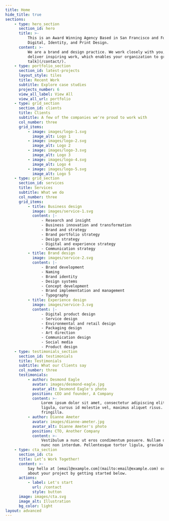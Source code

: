 ```yaml
---
title: Home
hide_title: true
sections:
    - type: hero_section
      section_id: hero
      title: >-
          This is an Award Winning Agency Based in San Francisco and Focusing on
          Digital, Identity, and Print Design.
      content: >-
          We are a brand and design practice. We work closely with you, your team to
          deliver inspiring work, which enables your organization to grow. [Let's
          talk](/contact/).
    - type: portfolio_section
      section_id: latest-projects
      layout_style: tiles
      title: Recent Work
      subtitle: Explore case studies
      projects_number: 6
      view_all_label: View All
      view_all_url: portfolio
    - type: grid_section
      section_id: clients
      title: Clients
      subtitle: A few of the companies we're proud to work with
      col_number: three
      grid_items:
          - image: images/logo-1.svg
            image_alt: Logo 1
          - image: images/logo-2.svg
            image_alt: Logo 2
          - image: images/logo-3.svg
            image_alt: Logo 3
          - image: images/logo-4.svg
            image_alt: Logo 4
          - image: images/logo-5.svg
            image_alt: Logo 5
    - type: grid_section
      section_id: services
      title: Services
      subtitle: What we do
      col_number: three
      grid_items:
          - title: Business design
            image: images/service-1.svg
            content: |-
                - Research and insight
                - Business innovation and transformation
                - Brand and strategy
                - Brand portfolio strategy
                - Design strategy
                - Digital and experience strategy
                - Communication strategy
          - title: Brand design
            image: images/service-2.svg
            content: |-
                - Brand development
                - Naming
                - Brand identity
                - Design systems
                - Concept development
                - Brand implementation and management
                - Typography
          - title: Experience design
            image: images/service-3.svg
            content: |-
                - Digital product design
                - Service design
                - Environmental and retail design
                - Packaging design
                - Art direction
                - Communication design
                - Social media
                - Product design
    - type: testimonials_section
      section_id: testimonials
      title: Testimonials
      subtitle: What our Clients say
      col_number: three
      testimonials:
          - author: Desmond Eagle
            avatar: images/desmond-eagle.jpg
            avatar_alt: Desmond Eagle's photo
            position: CEO and founder, A Company
            content: >-
                Lorem ipsum dolor sit amet, consectetur adipiscing elit. Donec nisl
                ligula, cursus id molestie vel, maximus aliquet risus. Vivamus in nibh
                fringilla.
          - author: Dianne Ameter
            avatar: images/dianne-ameter.jpg
            avatar_alt: Dianne Ameter's photo
            position: CTO, Another Company
            content: >-
                Vestibulum a nunc ut eros condimentum posuere. Nullam dapibus quis
                nunc non interdum. Pellentesque tortor ligula, gravida ac commodo eu.
    - type: cta_section
      section_id: cta
      title: Let’s Work Together!
      content: >-
          Say hello at [email@example.com](mailto:email@example.com) or tell us more
          about your project by getting started below.
      actions:
          - label: Let's start
            url: /contact
            style: button
      image: images/cta.svg
      image_alt: Illustration
      bg_color: light
layout: advanced
---
```

